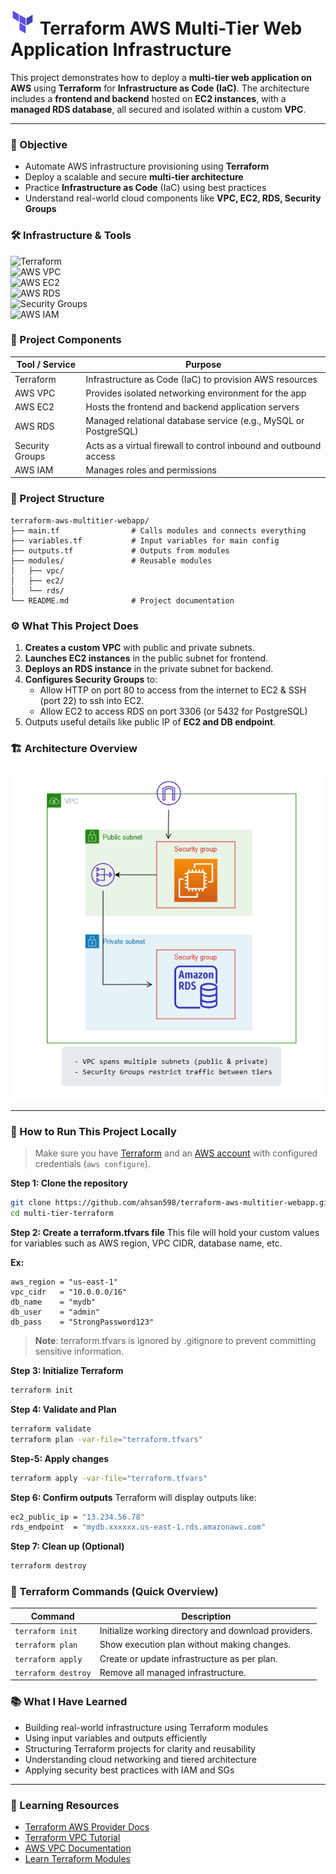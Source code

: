 # 	<img src="https://raw.githubusercontent.com/devicons/devicon/master/icons/terraform/terraform-original.svg" alt="Terraform" width="40"/> Terraform AWS Multi-Tier Web Application Infrastructure


This project demonstrates how to deploy a **multi-tier web application on AWS** using **Terraform** for **Infrastructure as Code (IaC)**. The architecture includes a **frontend and backend** hosted on **EC2 instances**, with a **managed RDS database**, all secured and isolated within a custom **VPC**.

---

### 🎯 Objective

- Automate AWS infrastructure provisioning using **Terraform**
- Deploy a scalable and secure **multi-tier architecture**
- Practice **Infrastructure as Code** (IaC) using best practices
- Understand real-world cloud components like **VPC, EC2, RDS, Security Groups**


### 🛠️ Infrastructure & Tools

![Terraform](https://img.shields.io/badge/Terraform-623CE4?style=for-the-badge&logo=terraform&logoColor=white)  
![AWS VPC](https://img.shields.io/badge/AWS%20VPC-FF9900?style=for-the-badge&logo=amazonaws&logoColor=white)  
![AWS EC2](https://img.shields.io/badge/AWS%20EC2-FF9900?style=for-the-badge&logo=amazonec2&logoColor=white)  
![AWS RDS](https://img.shields.io/badge/AWS%20RDS-527FFF?style=for-the-badge&logo=amazonrds&logoColor=white)  
![Security Groups](https://img.shields.io/badge/Security%20Groups-4E9A06?style=for-the-badge&logo=shield&logoColor=white)  
![AWS IAM](https://img.shields.io/badge/AWS%20IAM-FF9900?style=for-the-badge&logo=amazonaws&logoColor=white)


### 📂 Project Components

| Tool / Service | Purpose                                                           |
|----------------|-------------------------------------------------------------------|
| Terraform      | Infrastructure as Code (IaC) to provision AWS resources           |
| AWS VPC        | Provides isolated networking environment for the app              |
| AWS EC2        | Hosts the frontend and backend application servers                |
| AWS RDS        | Managed relational database service (e.g., MySQL or PostgreSQL)   |
| Security Groups| Acts as a virtual firewall to control inbound and outbound access |
| AWS IAM        | Manages roles and permissions                                     |


### 📂 Project Structure

```
terraform-aws-multitier-webapp/
├── main.tf                # Calls modules and connects everything
├── variables.tf           # Input variables for main config
├── outputs.tf             # Outputs from modules
├── modules/               # Reusable modules
│   ├── vpc/
│   ├── ec2/
│   └── rds/
└── README.md              # Project documentation
```


### ⚙️ What This Project Does

1. **Creates a custom VPC** with public and private subnets.
2. **Launches EC2 instances** in the public subnet for frontend.
3. **Deploys an RDS instance** in the private subnet for backend.
4. **Configures Security Groups** to:
   - Allow HTTP on port 80 to access from the internet to EC2 & SSH (port 22) to ssh into EC2.
   - Allow EC2 to access RDS on port 3306 (or 5432 for PostgreSQL)
5. Outputs useful details like public IP of **EC2 and DB endpoint**.


### 🏗️ Architecture Overview

![Project Diagram](https://github.com/ahsan598/terraform-aws-multitier-webapp/blob/main/screenshots/multi-tier%20app.png)

---

### 🚀 How to Run This Project Locally

> Make sure you have [Terraform](https://developer.hashicorp.com/terraform/downloads) and an [AWS account](https://aws.amazon.com/) with configured credentials (`aws configure`).


**Step 1: Clone the repository**
```bash
git clone https://github.com/ahsan598/terraform-aws-multitier-webapp.git
cd multi-tier-terraform
```

**Step 2: Create a terraform.tfvars file**
This file will hold your custom values for variables such as AWS region, VPC CIDR, database name, etc.

**Ex:**
```hcl
aws_region = "us-east-1"
vpc_cidr   = "10.0.0.0/16"
db_name    = "mydb"
db_user    = "admin"
db_pass    = "StrongPassword123"
```

> **Note**: terraform.tfvars is ignored by .gitignore to prevent committing sensitive information.


**Step 3: Initialize Terraform**
```bash
terraform init
```

**Step 4: Validate and Plan**
```bash
terraform validate
terraform plan -var-file="terraform.tfvars"
```

**Step-5: Apply changes**
```bash
terraform apply -var-file="terraform.tfvars"
```

**Step 6: Confirm outputs**
Terraform will display outputs like:
```bash
ec2_public_ip = "13.234.56.78"
rds_endpoint  = "mydb.xxxxxx.us-east-1.rds.amazonaws.com"
```

**Step 7: Clean up (Optional)**
```bash
terraform destroy
```


### 🧪 Terraform Commands (Quick Overview)

| Command             | Description                                          |
|---------------------|------------------------------------------------------|
| `terraform init`    | Initialize working directory and download providers. |
| `terraform plan`    | Show execution plan without making changes.          |
| `terraform apply`   | Create or update infrastructure as per plan.         |
| `terraform destroy` | Remove all managed infrastructure.                   |


### 📚 What I Have Learned
- Building real-world infrastructure using Terraform modules
- Using input variables and outputs efficiently
- Structuring Terraform projects for clarity and reusability
- Understanding cloud networking and tiered architecture
- Applying security best practices with IAM and SGs

---

### 🔗 Learning Resources
- [Terraform AWS Provider Docs](https://registry.terraform.io/providers/hashicorp/aws/latest/docs)
- [Terraform VPC Tutorial](https://developer.hashicorp.com/terraform/tutorials/aws-get-started/aws-create)
- [AWS VPC Documentation](https://docs.aws.amazon.com/vpc/)
- [Learn Terraform Modules](https://developer.hashicorp.com/terraform/language/modules)

